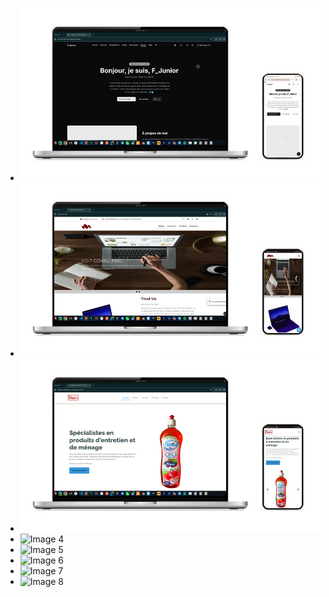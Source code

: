  <ul>
        <li><img src="./img/porfolio/porfolio.png" alt="Image 1"></li>
        <li><img src="./img/porfolio/syndatech-website.png" alt="Image 2"></li>
        <li><img src="./img/porfolio/Uniprice-website.png" alt="Image 3"></li>
        <li><img src="./img/porfolio/image4.jpg" alt="Image 4"></li>
        <li><img src="./img/porfolio/image5.jpg" alt="Image 5"></li>
        <li><img src="./img/porfolio/image6.jpg" alt="Image 6"></li>
        <li><img src="./img/porfolio/image7.jpg" alt="Image 7"></li>
        <li><img src="./img/porfolio/image8.jpg" alt="Image 8"></li>
    </ul>
